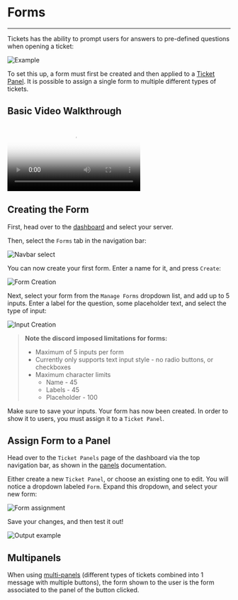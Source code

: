 # Forms
***

Tickets has the ability to prompt users for answers to pre-defined questions when opening a ticket:

![Example](/img/forms/example.webp)

To set this up, a form must first be created and then applied to a [Ticket Panel](../dashboard/reaction-panels.md). It is possible to assign a single form to multiple different types of tickets.

## Basic Video Walkthrough
<video src="../vid/Forms.mp4" controls poster="../img/video_thumbnails/Thumbnail_Forms.webp"></video>

## Creating the Form
First, head over to the [dashboard](https://dashboard.tickets.bot) and select your server.

Then, select the `Forms` tab in the navigation bar:

![Navbar select](../img/forms/forms_navbar.webp)

You can now create your first form. Enter a name for it, and press `Create`:

![Form Creation](../img/forms/create.webp)

Next, select your form from the `Manage Forms` dropdown list, and add up to 5 inputs. Enter a label for the question, some placeholder text, and select the type of input:

![Input Creation](../img/forms/inputs.webp)

> **Note the discord imposed limitations for forms:**
> - Maximum of 5 inputs per form
> - Currently only supports text input style - no radio buttons, or checkboxes
> - Maximum character limits
>   - Name - 45
>   - Labels - 45
>   - Placeholder - 100

Make sure to save your inputs.
Your form has now been created. In order to show it to users, you must assign it to a `Ticket Panel`.

## Assign Form to a Panel
Head over to the `Ticket Panels` page of the dashboard via the top navigation bar, as shown in the [panels](../setup/panels.md) documentation.

Either create a new `Ticket Panel`, or choose an existing one to edit. You will notice a dropdown labeled `Form`. Expand this dropdown, and select your new form:

![Form assignment](../img/forms/assignment.webp)

Save your changes, and then test it out!

![Output example](../img/forms/output.webp)

## Multipanels
When using [multi-panels](./multipanels) (different types of tickets combined into 1 message with multiple buttons), the form shown to the user is the form associated to the panel of the button clicked.
